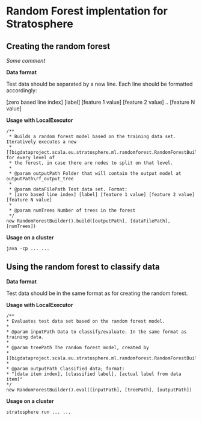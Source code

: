 Random Forest implentation for Stratosphere
==============

Creating the random forest
--------------

*Some comment*

**Data format**

Test data should be separated by a new line. Each line should be formatted accordingly:

[zero based line index] [label] [feature 1 value] [feature 2 value] .. [feature N value]

**Usage with LocalExecutor**

	/**
	 * Builds a random forest model based on the training data set. Iteratively executes a new
	 * [[bigdataproject.scala.eu.stratosphere.ml.randomforest.RandomForestBuilder]] for every level of
	 * the forest, in case there are nodes to split on that level.
	 * 
	 * @param outputPath Folder that will contain the output model at outputPath\rf_output_tree
	 * 
	 * @param dataFilePath Test data set. Format:
	 * [zero based line index] [label] [feature 1 value] [feature 2 value] [feature N value]
	 * 
	 * @param numTrees Number of trees in the forest
	 */
	new RandomForestBuilder().build([outputPath], [dataFilePath], [numTrees])

**Usage on a cluster**

	java -cp ... ... 


Using the random forest to classify data
--------------

**Data format**

Test data should be in the same format as for creating the random forest.

**Usage with LocalExecutor**

	/** 
	* Evaluates test data set based on the random forest model.
	* 
	* @param inputPath Data to classify/evaluate. In the same format as training data.
	* 
	* @param treePath The random forest model, created by
	* [[bigdataproject.scala.eu.stratosphere.ml.randomforest.RandomForestBuilder]].build()
	* 
	* @param outputPath Classified data; format:
	* "[data item index], [classified label], [actual label from data item]"
	*/
	new RandomForestBuilder().eval([inputPath], [treePath], [outputPath])

**Usage on a cluster**

	stratosphere run ... ...